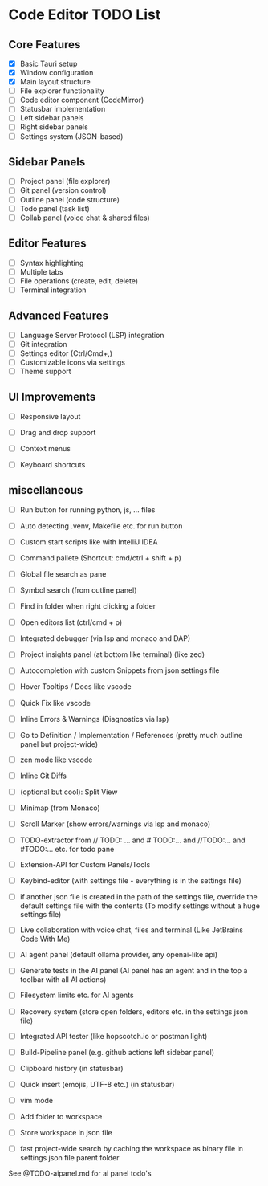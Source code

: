 # Code Editor TODO List

## Core Features
- [x] Basic Tauri setup
- [x] Window configuration
- [x] Main layout structure
- [ ] File explorer functionality
- [ ] Code editor component (CodeMirror)
- [ ] Statusbar implementation
- [ ] Left sidebar panels
- [ ] Right sidebar panels
- [ ] Settings system (JSON-based)

## Sidebar Panels
- [ ] Project panel (file explorer)
- [ ] Git panel (version control)
- [ ] Outline panel (code structure)
- [ ] Todo panel (task list)
- [ ] Collab panel (voice chat & shared files)

## Editor Features
- [ ] Syntax highlighting
- [ ] Multiple tabs
- [ ] File operations (create, edit, delete)
- [ ] Terminal integration

## Advanced Features
- [ ] Language Server Protocol (LSP) integration
- [ ] Git integration
- [ ] Settings editor (Ctrl/Cmd+,)
- [ ] Customizable icons via settings
- [ ] Theme support

## UI Improvements
- [ ] Responsive layout
- [ ] Drag and drop support
- [ ] Context menus
- [ ] Keyboard shortcuts




## miscellaneous
- [ ] Run button for running python, js, ... files
- [ ] Auto detecting .venv, Makefile etc. for run button
- [ ] Custom start scripts like with IntelliJ IDEA
- [ ] Command pallete (Shortcut: cmd/ctrl + shift + p)
- [ ] Global file search as pane
- [ ] Symbol search (from outline panel)
- [ ] Find in folder when right clicking a folder
- [ ] Open editors list (ctrl/cmd + p)
- [ ] Integrated debugger (via lsp and monaco and DAP)
- [ ] Project insights panel (at bottom like terminal) (like zed)
- [ ] Autocompletion with custom Snippets from json settings file
- [ ] Hover Tooltips / Docs like vscode
- [ ] Quick Fix like vscode
- [ ] Inline Errors & Warnings (Diagnostics via lsp)
- [ ] Go to Definition / Implementation / References (pretty much outline panel but project-wide)
- [ ] zen mode like vscode
- [ ] Inline Git Diffs
- [ ] (optional but cool): Split View
- [ ] Minimap (from Monaco)
- [ ] Scroll Marker (show errors/warnings via lsp and monaco)
- [ ] TODO-extractor from // TODO: ... and # TODO:... and //TODO:... and #TODO:... etc. for todo pane
- [ ] Extension-API for Custom Panels/Tools
- [ ] Keybind-editor (with settings file - everything is in the settings file)
- [ ] if another json file is created in the path of the settings file, override the default settings file with the contents (To modify settings without a huge settings file)
- [ ] Live collaboration with voice chat, files and terminal (Like JetBrains Code With Me)
- [ ] AI agent panel (default ollama provider, any openai-like api)
- [ ] Generate tests in the AI panel (AI panel has an agent and in the top a toolbar with all AI actions)
- [ ] Filesystem limits etc. for AI agents
- [ ] Recovery system (store open folders, editors etc. in the settings json file)
- [ ] Integrated API tester (like hopscotch.io or postman light)
- [ ] Build-Pipeline panel (e.g. github actions left sidebar panel)
- [ ] Clipboard history (in statusbar)
- [ ] Quick insert (emojis, UTF-8 etc.) (in statusbar)
- [ ] vim mode
- [ ] Add folder to workspace
- [ ] Store workspace in json file
- [ ] fast project-wide search by caching the workspace as binary file in settings json file parent folder








See @TODO-aipanel.md for ai panel todo's